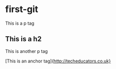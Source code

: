 # first-git

This is a p tag

## This is a h2

This is another p tag

[This is an anchor tag]{http://techeducators.co.uk}

